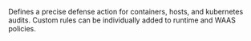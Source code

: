 Defines a precise defense action for containers, hosts, and kubernetes audits.
Custom rules can be individually added to runtime and WAAS policies.
